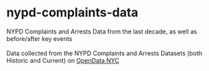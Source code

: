 # nypd-complaints-data
NYPD Complaints and Arrests Data from the last decade, as well as before/after key events<br>
<br>
Data collected from the NYPD Complaints and Arrests Datasets (both Historic and Current) on [OpenData NYC](https://data.cityofnewyork.us) 
